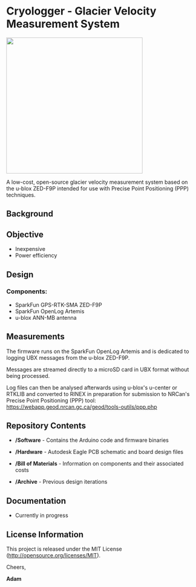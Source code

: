 # Cryologger - Glacier Velocity Measurement System

<img src="https://cdn.sparkfun.com//assets/parts/1/5/3/5/2/16481-SparkFun_GPS-RTK-SMA_Breakout_-_ZED-F9P__Qwiic_-01a.jpg" height="360">

A low-cost, open-source glacier velocity measurement system based on the u-blox ZED-F9P intended for use with Precise Point Positioning (PPP) techniques.

## Background

## Objective
* Inexpensive
* Power efficiency

## Design

### Components:
* SparkFun GPS-RTK-SMA ZED-F9P 
* SparkFun OpenLog Artemis
* u-blox ANN-MB antenna

## Measurements
The firmware runs on the SparkFun OpenLog Artemis and is dedicated to logging UBX messages from the u-blox ZED-F9P.

Messages are streamed directly to a microSD card in UBX format without being processed. 

Log files can then be analysed afterwards using u-blox's u-center or RTKLIB and converted to RINEX in preparation for submission to NRCan's Precise Point Positioning (PPP) tool: https://webapp.geod.nrcan.gc.ca/geod/tools-outils/ppp.php

## Repository Contents
* **/Software** - Contains the Arduino code and firmware binaries

* **/Hardware** - Autodesk Eagle PCB schematic and board design files

* **/Bill of Materials** - Information on components and their associated costs

* **/Archive** - Previous design iterations

## Documentation
* Currently in progress

## License Information
This project is released under the MIT License (http://opensource.org/licenses/MIT).

Cheers,

**Adam**
